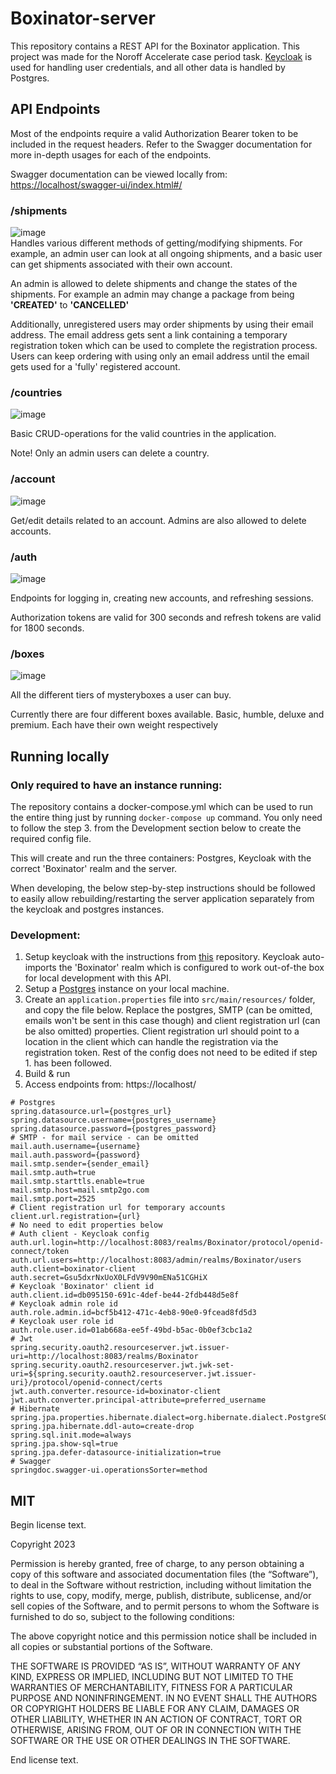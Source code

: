 # Boxinator-server

This repository contains a REST API for the Boxinator application. This project was made for the Noroff Accelerate case
period task. [Keycloak](https://www.keycloak.org/) is used for handling user credentials, and all other data is handled
by Postgres.

## API Endpoints

Most of the endpoints require a valid Authorization Bearer token to be included in the request headers. Refer to the
Swagger documentation for more in-depth usages for each of the endpoints.

Swagger documentation can be viewed locally
from: [https://localhost/swagger-ui/index.html#/](https://localhost/swagger-ui/index.html#/)

### /shipments

![image](https://user-images.githubusercontent.com/89595592/227528566-209f9731-b29f-4f21-b1af-dbbe84dfe233.png)
<br/>
Handles various different methods of getting/modifying shipments. For example, an admin user can look at all
ongoing shipments, and a basic user can get shipments associated with their own account.
<br/>

An admin is allowed to delete shipments and change the states of the shipments. For example an admin may change a
package from being <b>'CREATED'</b> to <b>'CANCELLED'</b>

Additionally, unregistered users may order shipments by using their email address. The email address gets sent a link
containing a temporary registration token which can be used to complete the registration process. Users can keep
ordering with using only an email address until the email gets used for a 'fully' registered account.

### /countries

![image](https://user-images.githubusercontent.com/89595592/227530222-a65b94e9-803c-40cb-8ce7-c1bf4ce73fd5.png)

Basic CRUD-operations for the valid countries in the application.

Note! Only an admin users can delete a country.

### /account

![image](https://user-images.githubusercontent.com/89595592/227535209-b71f83e3-4bfa-4fab-90ce-3aa2c92603e0.png)

Get/edit details related to an account. Admins are also allowed to delete accounts.

### /auth

![image](https://user-images.githubusercontent.com/89595592/227536400-f1784670-27bf-4763-9222-9acc5ef540de.png)

Endpoints for logging in, creating new accounts, and refreshing sessions.

Authorization tokens are valid for 300 seconds and refresh tokens are valid for 1800 seconds.

### /boxes

![image](https://user-images.githubusercontent.com/89595592/227537157-e31ea863-53c1-4241-85be-aa7038cdab1a.png)

All the different tiers of mysteryboxes a user can buy.

Currently there are four different boxes available. Basic, humble, deluxe and premium. Each have their own weight
respectively

## Running locally

### Only required to have an instance running:

The repository contains a docker-compose.yml which can be used to run the entire thing just by
running `docker-compose up` command. You only need to follow the step 3. from the Development section below to create
the required config file.

This will create and run the three containers: Postgres, Keycloak with the correct 'Boxinator' realm and the server.

When developing, the below step-by-step instructions should be followed to easily allow rebuilding/restarting the server
application separately from the keycloak and postgres instances.

### Development:

1. Setup keycloak with the instructions from [this](https://github.com/EaCase/keycloak-docker-compose) repository.
   Keycloak auto-imports the 'Boxinator' realm which is configured to work out-of-the box for local development with
   this API.
2. Setup a [Postgres](https://www.postgresql.org/) instance on your local machine.
3. Create an `application.properties` file into `src/main/resources/` folder, and copy the file below. Replace the
   postgres, SMTP (can be omitted, emails won't be sent in this case though) and client registration url (can be also
   omitted) properties.
   Client registration url should point to a location in the client which can handle the registration via the
   registration token. Rest of the config does not need to be edited if step 1. has been followed.
4. Build & run
5. Access endpoints from: https://localhost/

```properties
# Postgres
spring.datasource.url={postgres_url}
spring.datasource.username={postgres_username}
spring.datasource.password={postgres_password}
# SMTP - for mail service - can be omitted
mail.auth.username={username}
mail.auth.password={password}
mail.smtp.sender={sender_email}
mail.smtp.auth=true
mail.smtp.starttls.enable=true
mail.smtp.host=mail.smtp2go.com
mail.smtp.port=2525
# Client registration url for temporary accounts
client.url.registration={url}
# No need to edit properties below
# Auth client - Keycloak config
auth.url.login=http://localhost:8083/realms/Boxinator/protocol/openid-connect/token
auth.url.users=http://localhost:8083/admin/realms/Boxinator/users
auth.client=boxinator-client
auth.secret=Gsu5dxrNxUoX0LFdV9V90mENa51CGHiX
# Keycloak 'Boxinator' client id
auth.client.id=db095150-691c-4def-be44-2fdb448d5e8f
# Keycloak admin role id
auth.role.admin.id=bcf5b412-471c-4eb8-90e0-9fcead8fd5d3
# Keycloak user role id
auth.role.user.id=01ab668a-ee5f-49bd-b5ac-0b0ef3cbc1a2
# Jwt
spring.security.oauth2.resourceserver.jwt.issuer-uri=http://localhost:8083/realms/Boxinator
spring.security.oauth2.resourceserver.jwt.jwk-set-uri=${spring.security.oauth2.resourceserver.jwt.issuer-uri}/protocol/openid-connect/certs
jwt.auth.converter.resource-id=boxinator-client
jwt.auth.converter.principal-attribute=preferred_username
# Hibernate
spring.jpa.properties.hibernate.dialect=org.hibernate.dialect.PostgreSQLDialect
spring.jpa.hibernate.ddl-auto=create-drop
spring.sql.init.mode=always
spring.jpa.show-sql=true
spring.jpa.defer-datasource-initialization=true
# Swagger
springdoc.swagger-ui.operationsSorter=method
```

## MIT

Begin license text.

Copyright 2023

Permission is hereby granted, free of charge, to any person obtaining a copy of this software and associated
documentation files (the “Software”), to deal in the Software without restriction, including without limitation the
rights to use, copy, modify, merge, publish, distribute, sublicense, and/or sell copies of the Software, and to permit
persons to whom the Software is furnished to do so, subject to the following conditions:

The above copyright notice and this permission notice shall be included in all copies or substantial portions of the
Software.

THE SOFTWARE IS PROVIDED “AS IS”, WITHOUT WARRANTY OF ANY KIND, EXPRESS OR IMPLIED, INCLUDING BUT NOT LIMITED TO THE
WARRANTIES OF MERCHANTABILITY, FITNESS FOR A PARTICULAR PURPOSE AND NONINFRINGEMENT. IN NO EVENT SHALL THE AUTHORS OR
COPYRIGHT HOLDERS BE LIABLE FOR ANY CLAIM, DAMAGES OR OTHER LIABILITY, WHETHER IN AN ACTION OF CONTRACT, TORT OR
OTHERWISE, ARISING FROM, OUT OF OR IN CONNECTION WITH THE SOFTWARE OR THE USE OR OTHER DEALINGS IN THE SOFTWARE.

End license text.